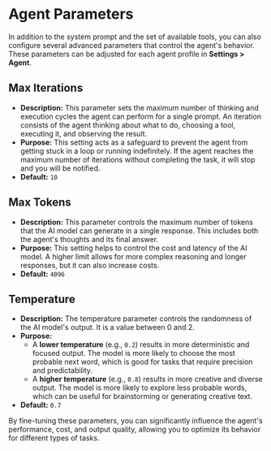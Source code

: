# Agent Parameters

In addition to the system prompt and the set of available tools, you can also configure several advanced parameters that control the agent's behavior. These parameters can be adjusted for each agent profile in **Settings > Agent**.

## Max Iterations

-   **Description:** This parameter sets the maximum number of thinking and execution cycles the agent can perform for a single prompt. An iteration consists of the agent thinking about what to do, choosing a tool, executing it, and observing the result.
-   **Purpose:** This setting acts as a safeguard to prevent the agent from getting stuck in a loop or running indefinitely. If the agent reaches the maximum number of iterations without completing the task, it will stop and you will be notified.
-   **Default:** `10`

## Max Tokens

-   **Description:** This parameter controls the maximum number of tokens that the AI model can generate in a single response. This includes both the agent's thoughts and its final answer.
-   **Purpose:** This setting helps to control the cost and latency of the AI model. A higher limit allows for more complex reasoning and longer responses, but it can also increase costs.
-   **Default:** `4096`

## Temperature

-   **Description:** The temperature parameter controls the randomness of the AI model's output. It is a value between 0 and 2.
-   **Purpose:**
    -   A **lower temperature** (e.g., `0.2`) results in more deterministic and focused output. The model is more likely to choose the most probable next word, which is good for tasks that require precision and predictability.
    -   A **higher temperature** (e.g., `0.8`) results in more creative and diverse output. The model is more likely to explore less probable words, which can be useful for brainstorming or generating creative text.
-   **Default:** `0.7`

By fine-tuning these parameters, you can significantly influence the agent's performance, cost, and output quality, allowing you to optimize its behavior for different types of tasks.

